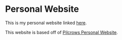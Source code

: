 # Personal Website

This is my personal website linked [here](https://josh.work).

This website is based off of [Pilcrows Personal Website](https://github.com/pilcrowOnPaper/pilcrow).

